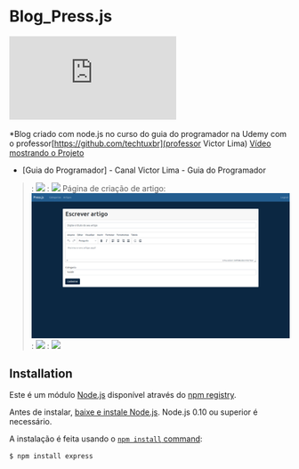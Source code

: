 # Blog_Press.js
[![licence mit](https://img.shields.io/github/license/higorcos/Blog_Press.js?color=blue)](https://github.com/higorcos/Blog_Press.js/blob/main/LICENSE])

*Blog criado com node.js no curso do guia do programador na Udemy com o professor[https://github.com/techtuxbr](professor Victor Lima)
[Vídeo mostrando o Projeto](https://youtu.be/1ljGKjX9jX0)
* [Guia do Programador] - Canal Victor Lima - Guia do Programador
> :
![](https://github.com/higorcos/Blog_Wordpress.js/blob/imagens/imagens/home.png)
> :
![](https://github.com/higorcos/Blog_Wordpress.js/blob/imagens/imagens/login.png)
> Página de criação de artigo:
![](https://github.com/higorcos/Blog_Press.js/blob/imagens/imagens/Cria%C3%A7%C3%A3o%20de%20artigo%20.png)
> :
![](https://github.com/higorcos/Blog_Wordpress.js/blob/imagens/imagens/Categorias1.png)
> :
![](https://github.com/higorcos/Blog_Wordpress.js/blob/imagens/imagens/categorias.png)





## Installation

Este é um módulo [Node.js](https://nodejs.org/en/) disponível através do
[npm registry](https://www.npmjs.com/).


Antes de instalar, [baixe e instale Node.js](https://nodejs.org/en/download/).
Node.js 0.10 ou superior é necessário.


A instalação é feita usando o
[`npm install` command](https://docs.npmjs.com/getting-started/installing-npm-packages-locally):

```bash
$ npm install express
```

